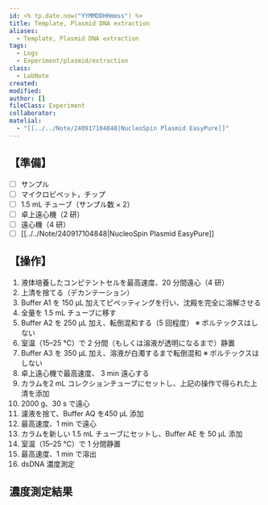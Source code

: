 ```yaml
---
id: <% tp.date.now("YYMMDDHHmmss") %>
title: Template, Plasmid DNA extraction
aliases:
  - Template, Plasmid DNA extraction
tags:
  - Logs
  - Experiment/plasmid/extraction
class:
  - LabNote
created: 
modified: 
author: []
fileClass: Experiment
collaborator: 
matelial:
  - "[[../../Note/240917104848|NucleoSpin Plasmid EasyPure]]"
---
```

## 【準備】
- [ ] サンプル
- [ ] マイクロピペット，チップ
- [ ] 1.5 mL チューブ（サンプル数 $\times$ 2）
- [ ] 卓上遠心機（2 研）
- [ ] 遠心機（4 研）
- [ ] [[../../Note/240917104848|NucleoSpin Plasmid EasyPure]]

## 【操作】
1. 液体培養したコンピテントセルを最高速度、20 分間遠心（4 研）
2. 上清を捨てる（デカンテーション）
3. Buffer A1 を 150 μL 加えてピペッティングを行い、沈殿を完全に溶解させる
4. 全量を 1.5 mL チューブに移す
5. Buffer A2 を 250 μL 加え、転倒混和する（5 回程度）
   ※ ボルテックスはしない
6. 室温（15–25 ℃）で 2 分間（もしくは溶液が透明になるまで）静置
7. Buffer A3 を 350 μL 加え、溶液が白濁するまで転倒混和
   ※ ボルテックスはしない
8. 卓上遠心機で最高速度、 3 min 遠心する
9. カラムを2 mL コレクションチューブにセットし、上記の操作で得られた上清を添加
10. 2000 g、30 s で遠心
11. 濾液を捨て、Buffer AQ を450 μL 添加
12. 最高速度、1 min で遠心
13. カラムを新しい 1.5 mL チューブにセットし、Buffer AE を 50 μL 添加
14.  室温（15–25 ℃）で 1 分間静置
15. 最高速度、1 min で溶出
16. dsDNA 濃度測定

## 濃度測定結果
